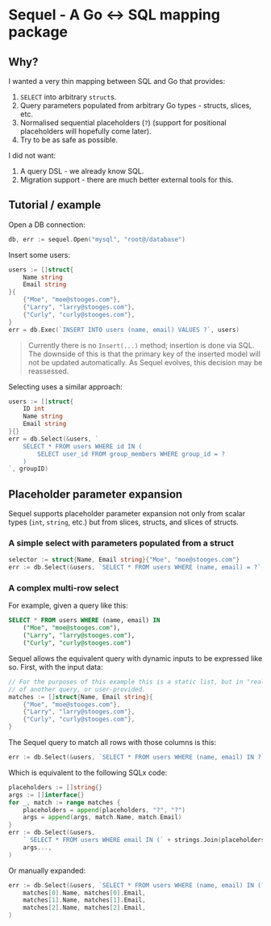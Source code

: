 # Sequel - A Go <-> SQL mapping package

## Why?

I wanted a very thin mapping between SQL and Go that provides:

1. `SELECT` into arbitrary `struct`s.
2. Query parameters populated from arbitrary Go types - structs, slices, etc.
3. Normalised sequential placeholders (`?`) (support for positional placeholders will hopefully come later).
4. Try to be as safe as possible.

I did not want:

1. A query DSL - we already know SQL.
2. Migration support - there are much better external tools for this.

## Tutorial / example

Open a DB connection:

```go
db, err := sequel.Open("mysql", "root@/database")
```

Insert some users:

```go
users := []struct{
    Name string
    Email string
}{
    {"Moe", "moe@stooges.com"},
    {"Larry", "larry@stooges.com"},
    {"Curly", "curly@stooges.com"},
}
err = db.Exec(`INSERT INTO users (name, email) VALUES ?`, users)
```

> Currently there is no `Insert(...)` method; insertion is done via SQL.
> The downside of this is that the primary key of the inserted model will not be updated
> automatically. As Sequel evolves, this decision may be reassessed.

Selecting uses a similar approach:

```go
users := []struct{
    ID int
    Name string
    Email string
}{}
err = db.Select(&users, `
    SELECT * FROM users WHERE id IN (
        SELECT user_id FROM group_members WHERE group_id = ?
    )
`, groupID)
```

## Placeholder parameter expansion

Sequel supports placeholder parameter expansion not only from scalar types (`int`, `string`, etc.) but from slices,
structs, and slices of structs.

### A simple select with parameters populated from a struct

```go
selector := struct{Name, Email string}{"Moe", "moe@stooges.com"}
err := db.Select(&users, `SELECT * FROM users WHERE (name, email) = ?`, selector)
```

### A complex multi-row select

For example, given a query like this:

```sql
SELECT * FROM users WHERE (name, email) IN
    ("Moe", "moe@stooges.com"),
    ("Larry", "larry@stooges.com"),
    ("Curly", "curly@stooges.com")
```

Sequel allows the equivalent query with dynamic inputs to be expressed like so. First, with the input data:

```go
// For the purposes of this example this is a static list, but in "real" code this would typically be the result
// of another query, or user-provided.
matches := []struct{Name, Email string}{
    {"Moe", "moe@stooges.com"},
    {"Larry", "larry@stooges.com"},
    {"Curly", "curly@stooges.com"},
}
```

The Sequel query to match all rows with those columns is this:

```go
err := db.Select(&users, `SELECT * FROM users WHERE (name, email) IN ?`, matches)
```

Which is equivalent to the following SQLx code:

```go
placeholders := []string{}
args := []interface{}
for _, match := range matches {
    placeholders = append(placeholders, "?", "?")
    args = append(args, match.Name, match.Email)
}
err := db.Select(&users,
    ` SELECT * FROM users WHERE email IN (` + strings.Join(placeholders, ",") + `)`,
    args...,
)
```

Or manually expanded:

```go
err := db.Select(&users, `SELECT * FROM users WHERE (name, email) IN (?, ?), (?, ?), (?, ?)`,
    matches[0].Name, matches[0].Email,
    matches[1].Name, matches[1].Email,
    matches[2].Name, matches[2].Email,
)
```
